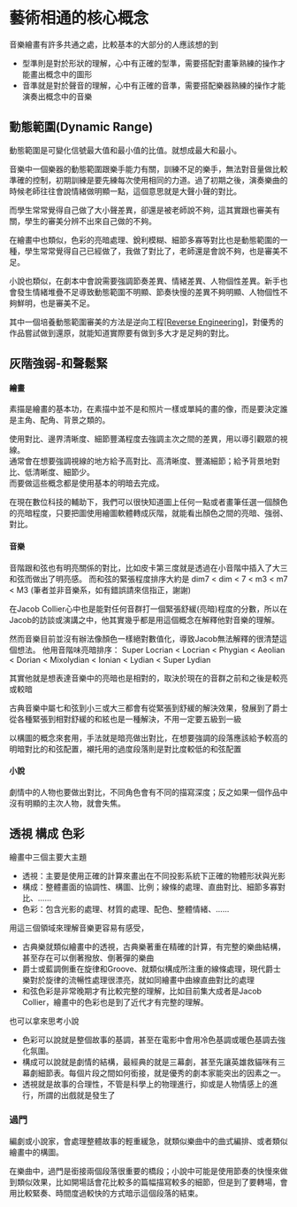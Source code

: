 # 藝術相通的核心概念

音樂繪畫有許多共通之處，比較基本的大部分的人應該想的到
* 型準則是對於形狀的理解，心中有正確的型準，需要搭配對畫筆熟練的操作才能畫出概念中的圖形
* 音準就是對於聲音的理解，心中有正確的音準，需要搭配樂器熟練的操作才能演奏出概念中的音樂

## 動態範圍(Dynamic Range)
動態範圍是可變化信號最大值和最小值的比值。就想成最大和最小。

音樂中一個樂器的動態範圍跟樂手能力有關，訓練不足的樂手，無法對音量做比較準確的控制，初期訓練是要先練每次使用相同的力道。過了初期之後，演奏樂曲的時候老師往往會說情緒做明顯一點，這個意思就是大聲小聲的對比。

而學生常常覺得自己做了大小聲差異，卻還是被老師說不夠，這其實跟也審美有關，學生的審美分辨不出來自己做的不夠。

在繪畫中也類似，色彩的亮暗處理、銳利模糊、細節多寡等對比也是動態範圍的一種，學生常常覺得自己已經做了，我做了對比了，老師還是會說不夠，也是審美不足。

小說也類似，在劇本中會說需要強調節奏差異、情緒差異、人物個性差異。新手也會發生情緒堆疊不足導致動態範圍不明顯、節奏快慢的差異不夠明顯、人物個性不夠鮮明，也是審美不足。

其中一個培養動態範圍審美的方法是逆向工程[[Reverse Engineering]](/Content/Applied%20Sciences/Reverse%20Engineering)，對優秀的作品嘗試做到還原，就能知道實際要有做到多大才是足夠的對比。

## 灰階強弱-和聲鬆緊

#### 繪畫
素描是繪畫的基本功，在素描中並不是和照片一樣或單純的畫的像，而是要決定誰是主角、配角、背景之類的。

使用對比、邊界清晰度、細節豐滿程度去強調主次之間的差異，用以導引觀眾的視線。  
通常會在想要強調視線的地方給予高對比、高清晰度、豐滿細節；給予背景地對比、低清晰度、細節少。  
而要做這些概念都是使用基本的明暗去完成。

在現在數位科技的輔助下，我們可以很快知道圖上任何一點或者畫筆任選一個顏色的亮暗程度，只要把圖使用繪圖軟體轉成灰階，就能看出顏色之間的亮暗、強弱、對比。

#### 音樂
音階跟和弦也有明亮關係的對比，比如皮卡第三度就是透過在小音階中插入了大三和弦而做出了明亮感。
而和弦的緊張程度排序大約是 dim7 < dim < 7 < m3 < m7 < M3 (筆者並非音樂系，如有錯誤請來信指正，謝謝)

在Jacob Collier心中也是能對任何音群打一個緊張舒緩(亮暗)程度的分數，所以在Jacob的訪談或演講之中，他其實幾乎都是用這個概念在解釋他對音樂的理解。

然而音樂目前並沒有辦法像顏色一樣絕對數值化，導致Jacob無法解釋的很清楚這個想法。
他用音階味亮暗排序：
Super Locrian < Locrian < Phygian < Aeolian < Dorian < Mixolydian < Ionian < Lydian < Super Lydian  

其實他就是想表達音樂中的亮暗也是相對的，取決於現在的音群之前和之後是較亮或較暗

古典音樂中屬七和弦到小三或大三都會有從緊張到舒緩的解決效果，發展到了爵士從各種緊張到相對舒緩的和絃也是一種解決，不用一定要五級到一級

以構圖的概念來套用，手法就是暗亮做出對比，在想要強調的段落應該給予較高的明暗對比的和弦配置，襯托用的過度段落則是對比度較低的和弦配置

#### 小說
劇情中的人物也要做出對比，不同角色會有不同的描寫深度；反之如果一個作品中沒有明顯的主次人物，就會失焦。

## 透視 構成 色彩

繪畫中三個主要大主題
* 透視：主要是使用正確的計算來畫出在不同投影系統下正確的物體形狀與光影
* 構成：整體畫面的協調性、構圖、比例；線條的處理、直曲對比、細節多寡對比、......
* 色彩：包含光影的處理、材質的處理、配色、整體情緒、......

用這三個領域來理解音樂更容易有感受，
* 古典樂就類似繪畫中的透視，古典樂著重在精確的計算，有完整的樂曲結構，甚至存在可以倒著撥放、倒著彈的樂曲
* 爵士或藍調側重在旋律和Groove、就類似構成所注重的線條處理，現代爵士樂對於旋律的流暢性處理很漂亮，就如同繪畫中曲線直曲對比的處理
* 和弦色彩是非常晚期才有比較完整的理解，比如目前集大成者是Jacob Collier，繪畫中的色彩也是到了近代才有完整的理解。

也可以拿來思考小說
* 色彩可以說就是整個故事的基調，甚至在電影中會用冷色基調或暖色基調去強化氛圍。
* 構成可以說就是劇情的結構，最經典的就是三幕劇，甚至先讓英雄救貓咪有三幕劇細節表。每個片段之間如何銜接，就是優秀的劇本家能突出的因素之一。
* 透視就是故事的合理性，不管是科學上的物理進行，抑或是人物情感上的進行，所謂的出戲就是發生了

### 過門
編劇或小說家，會處理整體故事的輕重緩急，就類似樂曲中的曲式編排、或者類似繪畫中的構圖。

在樂曲中，過門是銜接兩個段落很重要的橋段；小說中可能是使用節奏的快慢來做到類似效果，比如開場話會花比較多的篇幅描寫較多的細節，但是到了要轉場，會用比較緊奏、時間度過較快的方式暗示這個段落的結束。



